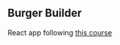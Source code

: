 ## Burger Builder

React app following [this course](https://www.udemy.com/react-the-complete-guide-incl-redux/)
